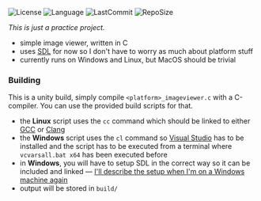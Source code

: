 ![License](https://img.shields.io/github/license/GigaGrunch/imageviewer?style=for-the-badge)
![Language](https://img.shields.io/github/languages/top/GigaGrunch/imageviewer?label=lang&logo=C&style=for-the-badge)
![LastCommit](https://img.shields.io/github/last-commit/GigaGrunch/imageviewer?style=for-the-badge)
![RepoSize](https://img.shields.io/github/repo-size/GigaGrunch/imageviewer?style=for-the-badge)

*This is just a practice project.*
* simple image viewer, written in C
* uses [SDL](https://www.libsdl.org/) for now so I don't have to worry as much about platform stuff
* currently runs on Windows and Linux, but MacOS should be trivial

### Building
This is a unity build, simply compile `<platform>_imageviewer.c` with a C-compiler. You can use the provided build scripts for that.
* the **Linux** script uses the `cc` command which should be linked to either [GCC](https://gcc.gnu.org/) or [Clang](https://clang.llvm.org/)
* the **Windows** script uses the `cl` command so [Visual Studio](https://visualstudio.microsoft.com/) has to be installed and the script has to be executed from a terminal where `vcvarsall.bat x64` has been executed before
* in **Windows**, you will have to setup SDL in the correct way so it can be included and linked — [I'll describe the setup when I'm on a Windows machine again](https://github.com/GigaGrunch/imageviewer/issues/1)
* output will be stored in `build/`

